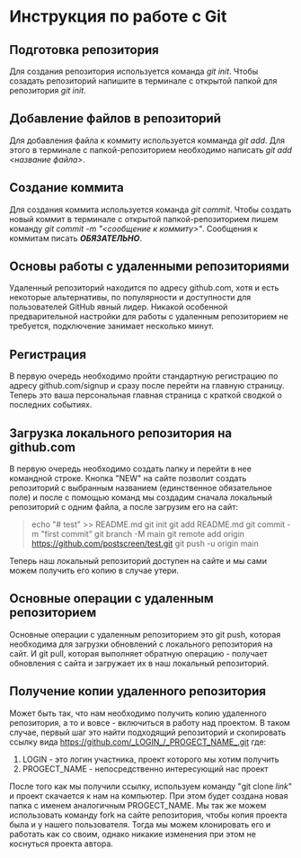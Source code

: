# Инструкция по работе с Git

## Подготовка репозитория

Для создания репозитория используется команда *git init*. Чтобы созадать репозиторий напишите в терминале с открытой папкой для репозитория *git init*.

## Добавление файлов в репозиторий

Для добавления файла к коммиту используется комманда *git add*. Для этого в терминале с папкой-репозиторием необходимо написать *git add <название файла>*.

## Создание коммита

Для создания коммита используется команда *git commit*. Чтобы создать новый коммит в терминале с открытой папкой-репозиторием пишем команду *git commit -m "<сообщение к коммиту>"*. Сообщения к коммитам писать ***ОБЯЗАТЕЛЬНО***.

## Основы работы с удаленными репозиториями

Удаленный репозиторий находится по адресу github.com, хотя и есть некоторые альтернативы, по популярности и доступности для пользователей GitHub явный лидер. Никакой особенной предварительной настройки для работы с удаленным репозиторием не требуется, подключение занимает несколько минут.

## Регистрация

В первую очередь необходимо пройти стандартную регистрацию по адресу github.com/signup и сразу после перейти на главную страницу. Теперь это ваша персональная главная страница с краткой сводкой о последних событиях. 

## Загрузка локального репозитория на github.com

В первую очередь необходимо создать папку и перейти в нее командной строке. Кнопка "NEW" на сайте позволит создать репозиторий с выбранным названием (единственное обязательное поле) и после с помощью команд мы создадим сначала локальный репозиторий с одним файла, а после загрузим его на сайт:

> echo "# test" >> README.md
> git init
> git add README.md
> git commit -m "first commit"
> git branch -M main
> git remote add origin https://github.com/postscreen/test.git
> git push -u origin main

Теперь наш локальный репозиторий доступен на сайте и мы сами можем получить его копию в случае утери.

## Основные операции с удаленным репозиторием

Основные операции с удаленным репозиторием это git push, которая необходима для загрузки обновлений с локального репозитория на сайт. И git pull, которая выполняет обратную операцию - получает обновления с сайта и загружает их в наш локальный репозиторий.

## Получение копии удаленного репозитория

Может быть так, что нам необходимо получить копию удаленного репозитория, а то и вовсе - включиться в работу над проектом. В таком случае, первый шаг это найти подходящий репозиторий и скопировать ссылку вида https://github.com/_LOGIN_/_PROGECT_NAME_.git где:

1. LOGIN - это логин участника, проект которого мы хотим получить
2. PROGECT_NAME - непосредственно интересующий нас проект

После того как мы получили ссылку, используем команду "git clone _link_" и проект скачается к нам на компьютер. При этом будет создана новая папка с именем аналогичным PROGECT_NAME. Мы так же можем использовать команду fork на сайте репозитория, чтобы копия проекта была и у нашего пользователя. Тогда мы можем клонировать его и работать как со своим, однако никакие изменения при этом не коснуться проекта автора.
